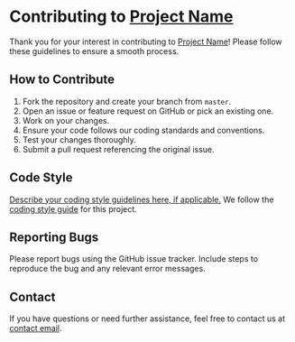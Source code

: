 # Contributing to [Project Name](#contributing-to-project-name)

Thank you for your interest in contributing to [Project Name](https)!
Please follow these guidelines to ensure a smooth process.

## How to Contribute

1. Fork the repository and create your branch from `master`.
2. Open an issue or feature request on GitHub or pick an existing one.
3. Work on your changes.
4. Ensure your code follows our coding standards and conventions.
5. Test your changes thoroughly.
6. Submit a pull request referencing the original issue.

## Code Style

[Describe your coding style guidelines here, if applicable.](#code-style)
We follow the [coding style guide](link_to_style_guide) for this project.

## Reporting Bugs

Please report bugs using the GitHub issue tracker.
Include steps to reproduce the bug and any relevant error messages.

## Contact

If you have questions or need further assistance,
feel free to contact us at [contact email](github-actions[bot]@users.noreply.github.com).
